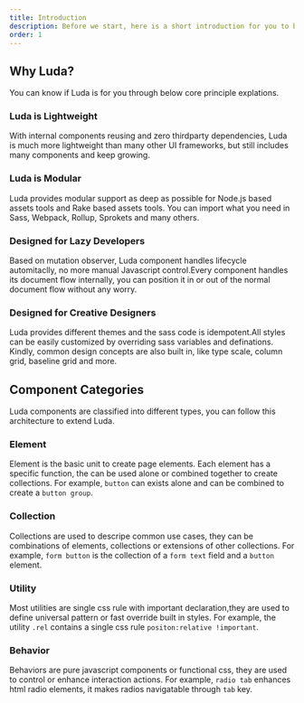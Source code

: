 ```yaml
---
title: Introduction
description: Before we start, here is a short introduction for you to better understand the principles and theories behind Luda.
order: 1
---
```


## Why Luda?

You can know if Luda is for you through below core principle explations.

### Luda is Lightweight

With internal components reusing and zero thirdparty dependencies, Luda is much more lightweight than many other UI frameworks, but still includes many components and keep growing.


### Luda is Modular

Luda provides modular support as deep as possible for Node.js based assets tools and Rake based assets tools. You can import what you need in Sass, Webpack, Rollup, Sprokets and many others.


### Designed for Lazy Developers

Based on mutation observer, Luda component handles lifecycle automitaclly, no more manual Javascript control.Every component handles its document flow internally, you can position it in or out of the normal document flow without any worry.

### Designed for Creative Designers

Luda provides different themes and the sass code is idempotent.All styles can be easily customized by overriding sass variables and definations. Kindly, common design concepts are also built in, like type scale, column grid, baseline grid and more.


## Component Categories
Luda components are classified into different types, you can follow this architecture to extend Luda.

### Element

Element is the basic unit to create page elements. Each element has a specific function, the can be used alone or combined together to create collections. For example, `button` can exists alone and can be combined to create a `button group`.

### Collection

Collections are used to descripe common use cases, they can be combinations of elements, collections or extensions of other collections. For example, `form button` is the collection of a `form text` field and a `button` element.

### Utility

Most utilities are single css rule with important declaration,they are used to define universal pattern or fast override built in styles. For example, the utility `.rel` contains a single css rule `positon:relative !important`.

### Behavior

Behaviors are pure javascript components or functional css, they are used to control or enhance interaction actions. For example, `radio tab` enhances html radio elements, it makes radios navigatable through `tab` key.